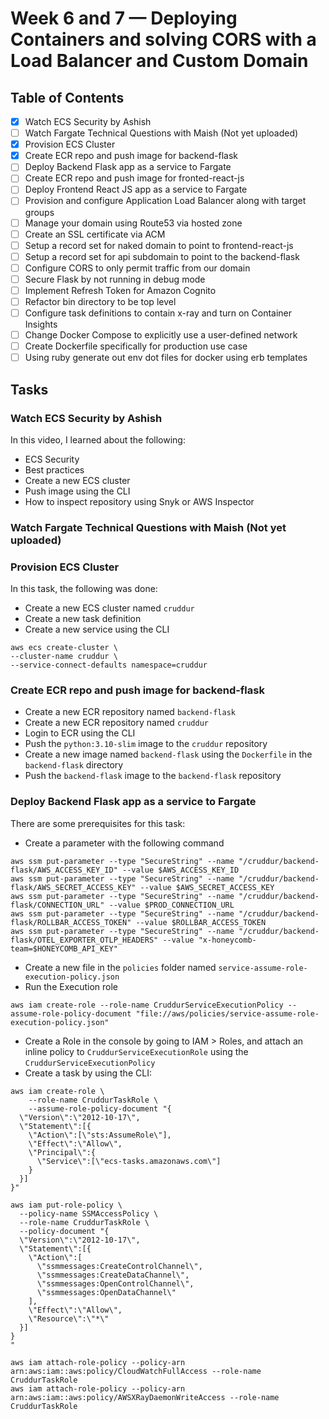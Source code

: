 # Week 6 and 7 — Deploying Containers and solving CORS with a Load Balancer and Custom Domain

## Table of Contents

- [X] Watch ECS Security by Ashish
- [ ] Watch Fargate Technical Questions with Maish (Not yet uploaded)
- [X] Provision ECS Cluster	
- [X] Create ECR repo and push image for backend-flask	
- [ ] Deploy Backend Flask app as a service to Fargate	
- [ ] Create ECR repo and push image for fronted-react-js	
- [ ] Deploy Frontend React JS app as a service to Fargate	
- [ ] Provision and configure Application Load Balancer along with target groups	
- [ ] Manage your domain using Route53 via hosted zone	
- [ ] Create an SSL certificate via ACM	
- [ ] Setup a record set for naked domain to point to frontend-react-js	
- [ ] Setup a record set for api subdomain to point to the backend-flask	
- [ ] Configure CORS to only permit traffic from our domain	
- [ ] Secure Flask by not running in debug mode	
- [ ] Implement Refresh Token for Amazon Cognito	
- [ ] Refactor bin directory to be top level	
- [ ] Configure task definitions to contain x-ray and turn on Container Insights
- [ ] Change Docker Compose to explicitly use a user-defined network
- [ ] Create Dockerfile specifically for production use case
- [ ] Using ruby generate out env dot files for docker using erb templates

## Tasks

### Watch ECS Security by Ashish
In this video, I learned about the following:
- ECS Security
- Best practices
- Create a new ECS cluster
- Push image using the CLI
- How to inspect repository using Snyk or AWS Inspector

### Watch Fargate Technical Questions with Maish (Not yet uploaded)

### Provision ECS Cluster
In this task, the following was done:
- Create a new ECS cluster named `cruddur`
- Create a new task definition 
- Create a new service using the CLI
```shell
aws ecs create-cluster \
--cluster-name cruddur \
--service-connect-defaults namespace=cruddur
```

### Create ECR repo and push image for backend-flask

- Create a new ECR repository named `backend-flask`
- Create a new ECR repository named `cruddur`
- Login to ECR using the CLI
- Push the `python:3.10-slim` image to the `cruddur` repository
- Create a new image named `backend-flask` using the `Dockerfile` in the `backend-flask` directory
- Push the `backend-flask` image to the `backend-flask` repository

### Deploy Backend Flask app as a service to Fargate
There are some prerequisites for this task:
-  Create a parameter with the following command
```shell
aws ssm put-parameter --type "SecureString" --name "/cruddur/backend-flask/AWS_ACCESS_KEY_ID" --value $AWS_ACCESS_KEY_ID
aws ssm put-parameter --type "SecureString" --name "/cruddur/backend-flask/AWS_SECRET_ACCESS_KEY" --value $AWS_SECRET_ACCESS_KEY
aws ssm put-parameter --type "SecureString" --name "/cruddur/backend-flask/CONNECTION_URL" --value $PROD_CONNECTION_URL
aws ssm put-parameter --type "SecureString" --name "/cruddur/backend-flask/ROLLBAR_ACCESS_TOKEN" --value $ROLLBAR_ACCESS_TOKEN
aws ssm put-parameter --type "SecureString" --name "/cruddur/backend-flask/OTEL_EXPORTER_OTLP_HEADERS" --value "x-honeycomb-team=$HONEYCOMB_API_KEY"
```
- Create a new file in the `policies` folder named `service-assume-role-execution-policy.json`
- Run the Execution role
```shell
aws iam create-role --role-name CruddurServiceExecutionPolicy --assume-role-policy-document "file://aws/policies/service-assume-role-execution-policy.json"
```
- Create a Role in the console by going to IAM > Roles, and attach an inline policy to `CruddurServiceExecutionRole` using the `CruddurServiceExecutionPolicy`
- Create a task by using the CLI:
```shell
aws iam create-role \
    --role-name CruddurTaskRole \
    --assume-role-policy-document "{
  \"Version\":\"2012-10-17\",
  \"Statement\":[{
    \"Action\":[\"sts:AssumeRole\"],
    \"Effect\":\"Allow\",
    \"Principal\":{
      \"Service\":[\"ecs-tasks.amazonaws.com\"]
    }
  }]
}"
```
```shell
aws iam put-role-policy \
  --policy-name SSMAccessPolicy \
  --role-name CruddurTaskRole \
  --policy-document "{
  \"Version\":\"2012-10-17\",
  \"Statement\":[{
    \"Action\":[
      \"ssmmessages:CreateControlChannel\",
      \"ssmmessages:CreateDataChannel\",
      \"ssmmessages:OpenControlChannel\",
      \"ssmmessages:OpenDataChannel\"
    ],
    \"Effect\":\"Allow\",
    \"Resource\":\"*\"
  }]
}
"
```
```shell
aws iam attach-role-policy --policy-arn arn:aws:iam::aws:policy/CloudWatchFullAccess --role-name CruddurTaskRole
aws iam attach-role-policy --policy-arn arn:aws:iam::aws:policy/AWSXRayDaemonWriteAccess --role-name CruddurTaskRole
```